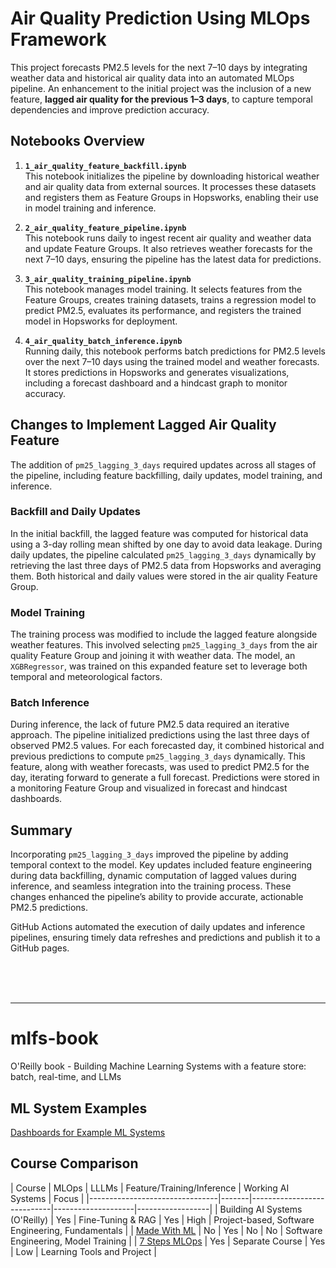 # Air Quality Prediction Using MLOps Framework

This project forecasts PM2.5 levels for the next 7–10 days by integrating weather data and historical air quality data into an automated MLOps pipeline. An enhancement to the initial project was the inclusion of a new feature, **lagged air quality for the previous 1–3 days**, to capture temporal dependencies and improve prediction accuracy.


## Notebooks Overview

1. **`1_air_quality_feature_backfill.ipynb`**  
   This notebook initializes the pipeline by downloading historical weather and air quality data from external sources. It processes these datasets and registers them as Feature Groups in Hopsworks, enabling their use in model training and inference.

2. **`2_air_quality_feature_pipeline.ipynb`**  
   This notebook runs daily to ingest recent air quality and weather data and update Feature Groups. It also retrieves weather forecasts for the next 7–10 days, ensuring the pipeline has the latest data for predictions.

3. **`3_air_quality_training_pipeline.ipynb`**  
   This notebook manages model training. It selects features from the Feature Groups, creates training datasets, trains a regression model to predict PM2.5, evaluates its performance, and registers the trained model in Hopsworks for deployment.

4. **`4_air_quality_batch_inference.ipynb`**  
   Running daily, this notebook performs batch predictions for PM2.5 levels over the next 7–10 days using the trained model and weather forecasts. It stores predictions in Hopsworks and generates visualizations, including a forecast dashboard and a hindcast graph to monitor accuracy.

## Changes to Implement Lagged Air Quality Feature

The addition of `pm25_lagging_3_days` required updates across all stages of the pipeline, including feature backfilling, daily updates, model training, and inference.

### Backfill and Daily Updates
In the initial backfill, the lagged feature was computed for historical data using a 3-day rolling mean shifted by one day to avoid data leakage. During daily updates, the pipeline calculated `pm25_lagging_3_days` dynamically by retrieving the last three days of PM2.5 data from Hopsworks and averaging them. Both historical and daily values were stored in the air quality Feature Group.

### Model Training
The training process was modified to include the lagged feature alongside weather features. This involved selecting `pm25_lagging_3_days` from the air quality Feature Group and joining it with weather data. The model, an `XGBRegressor`, was trained on this expanded feature set to leverage both temporal and meteorological factors.

### Batch Inference
During inference, the lack of future PM2.5 data required an iterative approach. The pipeline initialized predictions using the last three days of observed PM2.5 values. For each forecasted day, it combined historical and previous predictions to compute `pm25_lagging_3_days` dynamically. This feature, along with weather forecasts, was used to predict PM2.5 for the day, iterating forward to generate a full forecast. Predictions were stored in a monitoring Feature Group and visualized in forecast and hindcast dashboards.


## Summary
Incorporating `pm25_lagging_3_days` improved the pipeline by adding temporal context to the model. Key updates included feature engineering during data backfilling, dynamic computation of lagged values during inference, and seamless integration into the training process. These changes enhanced the pipeline’s ability to provide accurate, actionable PM2.5 predictions.

GitHub Actions automated the execution of daily updates and inference pipelines, ensuring timely data refreshes and predictions and publish it to a GitHub pages.

<br>
<br>
<br>

--- 
# mlfs-book
O'Reilly book - Building Machine Learning Systems with a feature store: batch, real-time, and LLMs


## ML System Examples


[Dashboards for Example ML Systems](https://featurestorebook.github.io/mlfs-book/)

## Course Comparison

| Course                         | MLOps | LLLMs             | Feature/Training/Inference | Working AI Systems | Focus |
|--------------------------------|-------|----------------------------|--------------------|------------------|
| Building AI Systems (O'Reilly) | Yes   | Fine-Tuning & RAG | Yes                        | High               | Project-based, Software Engineering, Fundamentals    |
| [Made With ML](https://madewithml.com/)                   | No          | Yes   | No                         | No                 | Software Engineering, Model Training   |
| [7 Steps MLOps](https://www.pauliusztin.me/courses/the-full-stack-7-steps-mlops-framework)            | Yes   | Separate Course    | Yes                        | Low                | Learning Tools and Project    |
